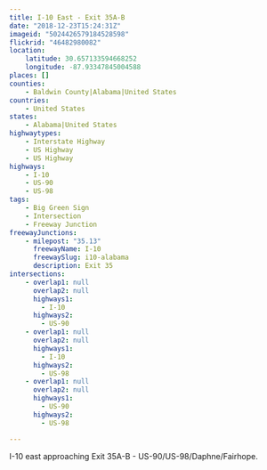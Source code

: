 ```yaml
---
title: I-10 East - Exit 35A-B
date: "2018-12-23T15:24:31Z"
imageid: "5024426579184528598"
flickrid: "46482980082"
location:
    latitude: 30.657133594668252
    longitude: -87.93347845004588
places: []
counties:
    - Baldwin County|Alabama|United States
countries:
    - United States
states:
    - Alabama|United States
highwaytypes:
    - Interstate Highway
    - US Highway
    - US Highway
highways:
    - I-10
    - US-90
    - US-98
tags:
    - Big Green Sign
    - Intersection
    - Freeway Junction
freewayJunctions:
    - milepost: "35.13"
      freewayName: I-10
      freewaySlug: i10-alabama
      description: Exit 35
intersections:
    - overlap1: null
      overlap2: null
      highways1:
        - I-10
      highways2:
        - US-90
    - overlap1: null
      overlap2: null
      highways1:
        - I-10
      highways2:
        - US-98
    - overlap1: null
      overlap2: null
      highways1:
        - US-90
      highways2:
        - US-98

---
```

I-10 east approaching Exit 35A-B - US-90/US-98/Daphne/Fairhope.